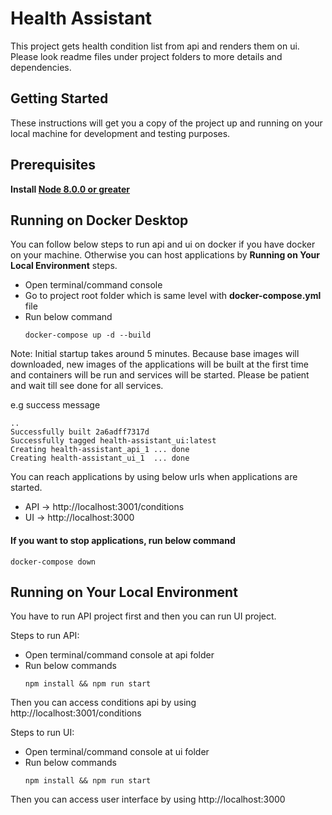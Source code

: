 # Health Assistant
This project gets health condition list from api and renders them on ui. Please look readme files under project folders to more details and dependencies.

## Getting Started
These instructions will get you a copy of the project up and running on your local machine for development and testing purposes. 

## Prerequisites
**Install [Node 8.0.0 or greater](https://nodejs.org)**

## Running on Docker Desktop
You can follow below steps to run api and ui on docker if you have docker on your machine. Otherwise you can host applications by **Running on Your Local Environment** steps.
- Open terminal/command console
- Go to project root folder which is same level with **docker-compose.yml** file
- Run below command
    ```
    docker-compose up -d --build
    ```
Note: Initial startup takes around 5 minutes. Because base images will downloaded, new images of the applications will be built at the first time and containers will be run and services will be started. Please be patient and wait till see done for all services.

e.g success message
```
..
Successfully built 2a6adff7317d
Successfully tagged health-assistant_ui:latest
Creating health-assistant_api_1 ... done
Creating health-assistant_ui_1  ... done
```

You can reach applications by using below urls when applications are started.
- API -> http://localhost:3001/conditions
- UI -> http://localhost:3000


#### If you want to stop applications, run below command
```
docker-compose down
```

## Running on Your Local Environment
You have to run API project first and then you can run UI project.

Steps to run API:
- Open terminal/command console at api folder
- Run below commands
    ```
    npm install && npm run start
    ```
Then you can access conditions api by using http://localhost:3001/conditions

Steps to run UI:
- Open terminal/command console at ui folder
- Run below commands
    ```
    npm install && npm run start
    ```
Then you can access user interface by using http://localhost:3000
